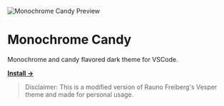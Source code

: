 <!-- TODO: Create Preview and replace image -->

![Monochrome Candy Preview](https://cdn.rauno.me/vesper-og.png)

# Monochrome Candy

Monochrome and candy flavored dark theme for VSCode.

<a href="https://marketplace.visualstudio.com/items?itemName=time2code0.monochrome-candy"><strong>Install →</strong></a>

> Disclaimer: This is a modified version of Rauno Freiberg's Vesper theme and made for personal usage.
